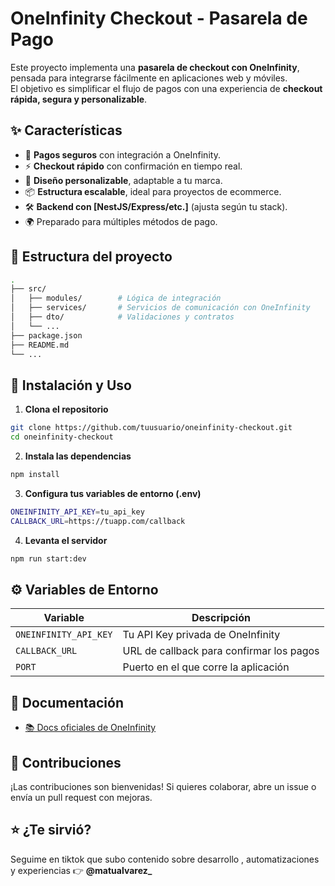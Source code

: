 # OneInfinity Checkout - Pasarela de Pago

Este proyecto implementa una **pasarela de checkout con OneInfinity**, pensada para integrarse fácilmente en aplicaciones web y móviles.  
El objetivo es simplificar el flujo de pagos con una experiencia de **checkout rápida, segura y personalizable**.

## ✨ Características

- 🔐 **Pagos seguros** con integración a OneInfinity.
- ⚡ **Checkout rápido** con confirmación en tiempo real.
- 🎨 **Diseño personalizable**, adaptable a tu marca.
- 📦 **Estructura escalable**, ideal para proyectos de ecommerce.
- 🛠️ **Backend con [NestJS/Express/etc.]** (ajusta según tu stack).
- 🌍 Preparado para múltiples métodos de pago.

## 📂 Estructura del proyecto

```bash
.
├── src/
│   ├── modules/        # Lógica de integración
│   ├── services/       # Servicios de comunicación con OneInfinity
│   ├── dto/            # Validaciones y contratos
│   └── ...
├── package.json
├── README.md
└── ...

```

## 🚀 Instalación y Uso

1. **Clona el repositorio**

```bash
git clone https://github.com/tuusuario/oneinfinity-checkout.git
cd oneinfinity-checkout
```

2. **Instala las dependencias**

```bash
npm install
```

3. **Configura tus variables de entorno (.env)**

```bash
ONEINFINITY_API_KEY=tu_api_key
CALLBACK_URL=https://tuapp.com/callback
```

4. **Levanta el servidor**

```bash
npm run start:dev
```

## ⚙️ Variables de Entorno

| Variable              | Descripción                              |
| --------------------- | ---------------------------------------- |
| `ONEINFINITY_API_KEY` | Tu API Key privada de OneInfinity        |
| `CALLBACK_URL`        | URL de callback para confirmar los pagos |
| `PORT`                | Puerto en el que corre la aplicación     |

## 📖 Documentación

- [📚 Docs oficiales de OneInfinity](https://oneinfinite.gitbook.io/v1)



## 🤝 Contribuciones

¡Las contribuciones son bienvenidas!
Si quieres colaborar, abre un issue o envía un pull request con mejoras.

## ⭐ ¿Te sirvió?

Seguime en tiktok que subo contenido sobre desarrollo , automatizaciones y experiencias
👉 **@matualvarez\_**
